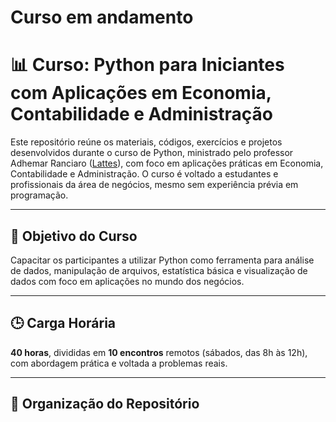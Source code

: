 #  Curso em andamento

# :bar_chart: Curso: Python para Iniciantes com Aplicações em Economia, Contabilidade e Administração

Este repositório reúne os materiais, códigos, exercícios e projetos desenvolvidos durante o curso de Python, ministrado pelo professor Adhemar Ranciaro ([Lattes](http://lattes.cnpq.br/7967232324656426)), com foco em aplicações práticas em Economia, Contabilidade e Administração. O curso é voltado a estudantes e profissionais da área de negócios, mesmo sem experiência prévia em programação.

---

## :dart: Objetivo do Curso

Capacitar os participantes a utilizar Python como ferramenta para análise de dados, manipulação de arquivos, estatística básica e visualização de dados com foco em aplicações no mundo dos negócios.

---

## :clock3: Carga Horária

**40 horas**, divididas em **10 encontros** remotos (sábados, das 8h às 12h), com abordagem prática e voltada a problemas reais.

---

## :open_file_folder: Organização do Repositório



  

